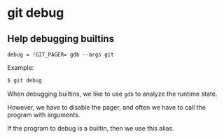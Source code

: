 # git debug

## Help debugging builtins

```gitconfig
debug = !GIT_PAGER= gdb --args git
```

Example:

```sh
$ git debug
```

When debugging builtins, we like to use `gdb` to analyze the runtime state.

However, we have to disable the pager, and often we have to call 
the program with arguments.

If the program to debug is a builtin, then we use this alias.
